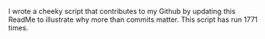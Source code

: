 I wrote a cheeky script that contributes to my Github by updating this ReadMe to illustrate why more than commits matter. This script has run 1771 times.